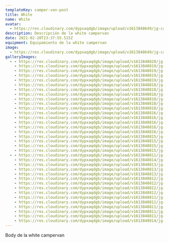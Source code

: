 ```yaml
---
templateKey: camper-van-post
title: White
name: White
avatar:
  - https://res.cloudinary.com/dypxaqdgb/image/upload/v1613848649/jg-camper/camper-vans/White/avatar/d72134a0-692d-4563-bbef-e1584c07fc5e_eoa1qd.jpg
description: Descripción de la white campervan
date: 2021-02-20T23:37:55.515Z
equipment: Equipamiento de la white campervan
image:
  - https://res.cloudinary.com/dypxaqdgb/image/upload/v1613848649/jg-camper/camper-vans/White/avatar/d72134a0-692d-4563-bbef-e1584c07fc5e_eoa1qd.jpg
galleryImages:
  - - https://res.cloudinary.com/dypxaqdgb/image/upload/v1613848820/jg-camper/camper-vans/White/ec22489c-ade4-416f-8502-c668e4e3693f_x9k0rm.jpg
    - https://res.cloudinary.com/dypxaqdgb/image/upload/v1613848819/jg-camper/camper-vans/White/fcd3c0a6-35da-4d55-92ea-71485b8fca37_ekjkqg.jpg
    - https://res.cloudinary.com/dypxaqdgb/image/upload/v1613848819/jg-camper/camper-vans/White/eb7fea22-e445-4718-be6d-92af55b0f78a_vujcw7.jpg
    - https://res.cloudinary.com/dypxaqdgb/image/upload/v1613848819/jg-camper/camper-vans/White/dfe2f702-246f-4eb8-b273-54af3e8304ee_vjqobd.jpg
    - https://res.cloudinary.com/dypxaqdgb/image/upload/v1613848819/jg-camper/camper-vans/White/e9a34625-835f-44c8-9e1d-66ff8002052f_bcbypn.jpg
    - https://res.cloudinary.com/dypxaqdgb/image/upload/v1613848818/jg-camper/camper-vans/White/dcdc815a-4ade-4e1b-a960-93068e39aed5_jibmex.jpg
    - https://res.cloudinary.com/dypxaqdgb/image/upload/v1613848818/jg-camper/camper-vans/White/c9696903-54e6-4cb9-b89e-bfdd3589ea14_yq6mkr.jpg
    - https://res.cloudinary.com/dypxaqdgb/image/upload/v1613848818/jg-camper/camper-vans/White/d72134a0-692d-4563-bbef-e1584c07fc5e_a9ezm9.jpg
    - https://res.cloudinary.com/dypxaqdgb/image/upload/v1613848818/jg-camper/camper-vans/White/d4d6fde4-89d6-41e9-b901-16b870d8451b_eemfkt.jpg
    - https://res.cloudinary.com/dypxaqdgb/image/upload/v1613848818/jg-camper/camper-vans/White/dc8e607f-3bc9-461c-b5eb-8cd24c806a09_uqamtv.jpg
    - https://res.cloudinary.com/dypxaqdgb/image/upload/v1613848818/jg-camper/camper-vans/White/cc56c21b-f7f0-493d-817e-5ea023eac543_kt1ohc.jpg
    - https://res.cloudinary.com/dypxaqdgb/image/upload/v1613848816/jg-camper/camper-vans/White/aac094df-c317-4658-89c5-d9ea7f46b447_kf3oi8.jpg
    - https://res.cloudinary.com/dypxaqdgb/image/upload/v1613848816/jg-camper/camper-vans/White/ab5d6396-f313-4fa6-ac01-df8f1fd05bb2_ucjzsl.jpg
    - https://res.cloudinary.com/dypxaqdgb/image/upload/v1613848816/jg-camper/camper-vans/White/acfc4cd6-720a-4ed8-a689-5c5c638d4b36_njzenu.jpg
    - https://res.cloudinary.com/dypxaqdgb/image/upload/v1613848816/jg-camper/camper-vans/White/70c6939f-aa98-4c33-b3ae-e29e0623cf6c_tdcxtl.jpg
    - https://res.cloudinary.com/dypxaqdgb/image/upload/v1613848816/jg-camper/camper-vans/White/750383da-ef41-41f5-8550-f3bba3fb9a04_qtlp6v.jpg
    - https://res.cloudinary.com/dypxaqdgb/image/upload/v1613848815/jg-camper/camper-vans/White/47faddda-1573-4de4-81d1-904dbd0875f0_yptj3r.jpg
    - https://res.cloudinary.com/dypxaqdgb/image/upload/v1613848815/jg-camper/camper-vans/White/89762982-c80e-4290-b4e5-051ea71ca954_uwsbi5.jpg
    - https://res.cloudinary.com/dypxaqdgb/image/upload/v1613848815/jg-camper/camper-vans/White/223690d4-a5aa-44b9-9346-31f24897df4a_nmfi7g.jpg
    - https://res.cloudinary.com/dypxaqdgb/image/upload/v1613848815/jg-camper/camper-vans/White/542051b3-f2e4-4506-abe4-a9716540ebe5_cjfxvb.jpg
  - - https://res.cloudinary.com/dypxaqdgb/image/upload/v1613848811/jg-camper/camper-vans/White/2ea5017b-9cc9-4b26-91fa-d19ada2d6d88_itj0ql.jpg
    - https://res.cloudinary.com/dypxaqdgb/image/upload/v1613848814/jg-camper/camper-vans/White/3284f18d-5393-4859-92e4-7595b3b9ccf7_dbvkgo.jpg
    - https://res.cloudinary.com/dypxaqdgb/image/upload/v1613848813/jg-camper/camper-vans/White/83cb7bae-ad2d-4201-9eae-f9dd0ab4f56d_nuicpg.jpg
    - https://res.cloudinary.com/dypxaqdgb/image/upload/v1613848813/jg-camper/camper-vans/White/71ff2b79-20e0-4bd6-8e2c-06c15381bf58_flargn.jpg
    - https://res.cloudinary.com/dypxaqdgb/image/upload/v1613848813/jg-camper/camper-vans/White/71d15577-8179-412b-9856-2cc705c0f20a_bpbivi.jpg
    - https://res.cloudinary.com/dypxaqdgb/image/upload/v1613848812/jg-camper/camper-vans/White/7deb6bf4-d2a8-4928-8fd7-d3abfe41ba59_hkitye.jpg
    - https://res.cloudinary.com/dypxaqdgb/image/upload/v1613848812/jg-camper/camper-vans/White/9bd9968f-a295-465a-8e2c-021afe5f85a4_sood0h.jpg
    - https://res.cloudinary.com/dypxaqdgb/image/upload/v1613848812/jg-camper/camper-vans/White/7dcc18cd-2d08-40b0-bd94-a0558ed41dd8_adxlby.jpg
    - https://res.cloudinary.com/dypxaqdgb/image/upload/v1613848812/jg-camper/camper-vans/White/8c886561-dd52-48b7-a7f3-2950aaccfd00_n29lxp.jpg
    - https://res.cloudinary.com/dypxaqdgb/image/upload/v1613848811/jg-camper/camper-vans/White/0e916978-9a65-42be-a084-87b21db3b64d_iufiou.jpg
    - https://res.cloudinary.com/dypxaqdgb/image/upload/v1613848811/jg-camper/camper-vans/White/0ef0e222-e6d0-41fe-8f7c-78de3c7e54c7_pjktlj.jpg
    - https://res.cloudinary.com/dypxaqdgb/image/upload/v1613848811/jg-camper/camper-vans/White/1ce373be-bc15-406a-9c63-9e7223602e29_wgex2s.jpg
    - https://res.cloudinary.com/dypxaqdgb/image/upload/v1613848811/jg-camper/camper-vans/White/6aeb3963-78d6-4f44-8a29-70b23c8baef1_xtfggz.jpg
    - https://res.cloudinary.com/dypxaqdgb/image/upload/v1613848811/jg-camper/camper-vans/White/6ed66442-923b-4864-8285-666d35473868_rcsxvg.jpg
    - https://res.cloudinary.com/dypxaqdgb/image/upload/v1613848814/jg-camper/camper-vans/White/5862a046-1ff2-4f06-a2a3-053144441d4f_ru1eld.jpg
---
```

Body de la white campervan